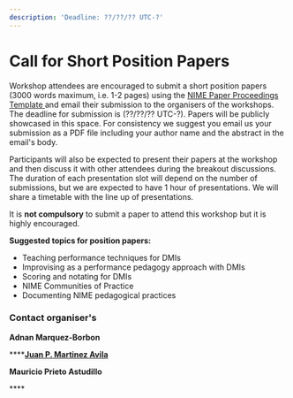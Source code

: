 ```yaml
---
description: 'Deadline: ??/??/?? UTC-?'
---
```


# Call for Short Position Papers

Workshop attendees are encouraged to submit a short position papers \(3000 words maximum, i.e. 1-2 pages\) using the [NIME Paper Proceedings Template ](https://github.com/psxjpm/pedagogies/raw/main/NIME_Submission_Templates.zip)and email their submission to the organisers of the workshops. The deadline for submission is \(??/??/?? UTC-?\). Papers will be publicly showcased in this space. For consistency we suggest you email us your submission as a PDF file including your author name and the abstract in the email's body. 

Participants will also be expected to present their papers at the workshop and then discuss it with other attendees during the breakout discussions. The duration of each presentation slot will depend on the number of submissions, but we are expected to have 1 hour of presentations. We will share a timetable with the line up of presentations. 

It is **not compulsory** to submit a paper to attend this workshop but it is highly encouraged. 

**Suggested topics for position papers:**

* Teaching performance techniques for DMIs 
* Improvising as a performance pedagogy approach with DMIs 
* Scoring and notating for DMIs 
* NIME Communities of Practice 
* Documenting NIME pedagogical practices

### **Contact organiser's**

**Adnan Marquez-Borbon**

\*\*\*\*[**Juan P. Martinez Avila**](mailto:psxjpma@nott.ac.uk)

**Mauricio Prieto Astudillo**

\*\*\*\*


